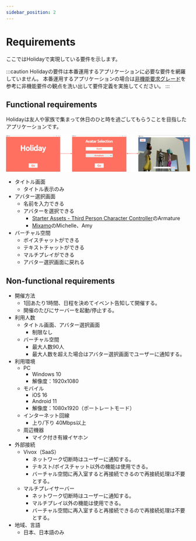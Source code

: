 ```yaml
---
sidebar_position: 2
---
```


# Requirements

ここではHolidayで実現している要件を示します。

:::caution
Holidayの要件は本番運用するアプリケーションに必要な要件を網羅していません。
本番運用するアプリケーションの場合は[非機能要求グレード](https://www.ipa.go.jp/sec/softwareengineering/std/ent03-b.html)を参考に非機能要件の観点を洗い出して要件定義を実施してください。
:::

## Functional requirements

Holidayは友人や家族で集まって休日のひと時を過ごしてもらうことを目指したアプリケーションです。

![holiday](../img/holiday.png)

- タイトル画面
  - タイトル表示のみ
- アバター選択画面
  - 名前を入力できる
  - アバターを選択できる
    - [Starter Assets - Third Person Character Controller](https://assetstore.unity.com/packages/essentials/starter-assets-third-person-character-controller-196526)のArmature
    - [Mixamo](https://www.mixamo.com)のMichelle、Amy
- バーチャル空間
  - ボイスチャットができる
  - テキストチャットができる
  - マルチプレイができる
  - アバター選択画面に戻れる

## Non-functional requirements

- 開催方法
  - 1回あたり1時間、日程を決めてイベント告知して開催する。
  - 開催のたびにサーバーを起動/停止する。
- 利用人数
  - タイトル画面、アバター選択画面
    - 制限なし
  - バーチャル空間
    - 最大人数90人
    - 最大人数を超えた場合はアバター選択画面でユーザーに通知する。
- 利用環境
  - PC
    - Windows 10
    - 解像度：1920x1080
  - モバイル
    - iOS 16
    - Android 11
    - 解像度：1080x1920（ポートレートモード）
  - インターネット回線
    - 上り/下り 40Mbps以上
  - 周辺機器
    - マイク付き有線イヤホン
- 外部接続
  - Vivox（SaaS）
    - ネットワーク切断時はユーザーに通知する。
    - テキスト/ボイスチャット以外の機能は使用できる。
    - バーチャル空間に再入室すると再接続できるので再接続処理は不要とする。
  - マルチプレイサーバー
    - ネットワーク切断時はユーザーに通知する。
    - マルチプレイ以外の機能は使用できる。
    - バーチャル空間に再入室すると再接続できるので再接続処理は不要とする。
- 地域、言語
  - 日本、日本語のみ

<!--
    - マルチプレイ
      - 最大人数まではマルチプレイに参加できる
        - 自分が全員に表示される
      - 最大人数を超えた場合は待機人数までは待機状態となりマルチプレイに参加できない
        - 自分が非表示、最大人数までの様子は見える
        - 待機状態、他の人から見えていないことをユーザに通知
        - 他の人が抜けて順番が回ってくるとマルチプレイに参加できる
        - マルチプレイに参加したことをユーザに通知
      - 待機人数を超えた場合はステージにアクセスできない
        - 人数オーバーでアクセスできないことをユーザに通知
    - テキストチャット
      - 待機人数を含めた全員が使用できる
    - ボイスチャット
      - 待機人数を含めた全員が使用できる
-->